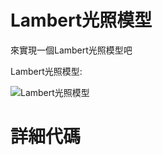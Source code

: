 # Lambert光照模型

來實現一個Lambert光照模型吧

Lambert光照模型: 

![Lambert光照模型](https://cdn.discordapp.com/attachments/894788659356794880/1008742960042618900/unknown.png)

# 詳細代碼